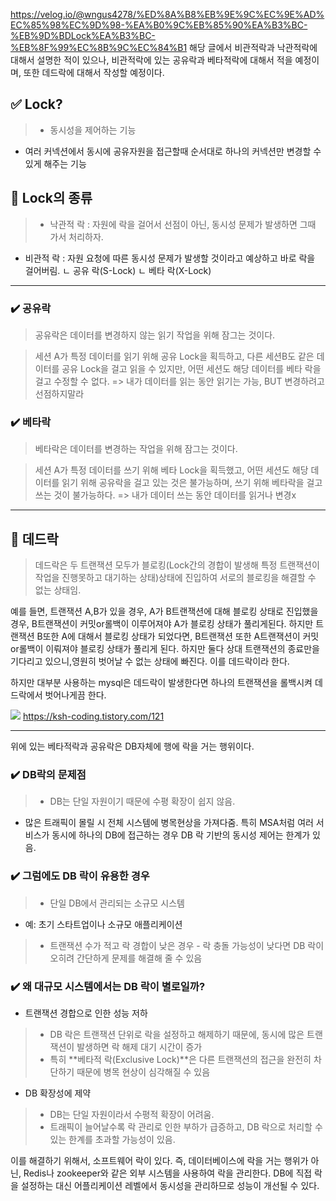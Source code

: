 
https://velog.io/@wngus4278/%ED%8A%B8%EB%9E%9C%EC%9E%AD%EC%85%98%EC%9D%98-%EA%B0%9C%EB%85%90%EA%B3%BC-%EB%9D%BDLock%EA%B3%BC-%EB%8F%99%EC%8B%9C%EC%84%B1
해당 글에서 비관적락과 낙관적락에 대해서 설명한 적이 있으나, 비관적락에 있는 공유락과 베타적락에 대해서 적을 예정이며, 또한 데드락에 대해서 작성할 예정이다.

## ✅ Lock?
> - 동시성을 제어하는 기능
- 여러 커넥션에서 동시에 공유자원을 접근할때 순서대로 하나의 커넥션만 변경할 수 있게 해주는 기능

## 📌 Lock의 종류
> - 낙관적 락 : 자원에 락을 걸어서 선점이 아닌, 동시성 문제가 발생하면 그때 가서 처리하자.
- 비관적 락 : 자원 요청에 따른 동시성 문제가 발생할 것이라고 예상하고 바로 락을 걸어버림.
  ㄴ 공유 락(S-Lock)
  ㄴ 베타 락(X-Lock)

---

### ✔️ 공유락

> 공유락은 데이터를 변경하지 않는 읽기 작업을 위해 잠그는 것이다.

>세션 A가 특정 데이터를 읽기 위해 공유 Lock을 획득하고, 다른 세션B도 같은 데이터를 공유 Lock을 걸고 읽을 수 있지만, 어떤 세션도 해당 데이터를 베타 락을 걸고 수정할 수 없다.
=> 내가 데이터를 읽는 동안 읽기는 가능, BUT 변경하려고 선점하지말라

### ✔️ 베타락

> 베타락은 데이터를 변경하는 작업을 위해 잠그는 것이다.

> 세션 A가 특정 데이터를 쓰기 위해 베타 Lock을 획득했고, 어떤 세션도 해당 데이터를 읽기 위해 공유락을 걸고 있는 것은 불가능하며, 쓰기 위해 베타락을 걸고 쓰는 것이 불가능하다.
=> 내가 데이터 쓰는 동안 데이터를 읽거나 변경x

---

## 📌 데드락

>데드락은 두 트랜잭션 모두가 블로킹(Lock간의 경합이 발생해 특정 트랜잭션이 작업을 진행못하고 대기하는 상태)상태에 진입하여 서로의 블로킹을 해결할 수 없는 상태임.

예를 들면, 트랜잭션 A,B가 있을 경우, A가 B트랜잭션에 대해 블로킹 상태로 진입했을 경우, B트랜잭션이 커밋or롤백이 이루어져야 A가 블로킹 상태가 풀리게된다.
하지만 트랜잭션 B또한 A에 대해서 블로킹 상태가 되었다면, B트랜잭션 또한 A트랜잭션이 커밋or롤백이 이뤄져야 블로킹 상태가 풀리게 된다. 하지만 둘다 상대 트랜잭션의 종료만을 기다리고 있으니,영원히 벗어날 수 없는 상태에 빠진다. 이를 데드락이라 한다.

하지만 대부분 사용하는 mysql은 데드락이 발생한다면 하나의 트랜잭션을 롤백시켜 데드락에서 벗어나게끔 한다.

![](https://velog.velcdn.com/images/wngus4278/post/ed65e868-9ffd-4b9f-becb-d2cdc9cd333e/image.png)
<https://ksh-coding.tistory.com/121>

---

위에 있는 베타적락과 공유락은 DB자체에 행에 락을 거는 행위이다.

### ✔️ DB락의 문제점
>- DB는 단일 자원이기 때문에 수평 확장이 쉽지 않음.
- 많은 트래픽이 몰릴 시 전체 시스템에 병목현상을 가져다줌. 특히 MSA처럼 여러 서비스가 동시에 하나의 DB에 접근하는 경우 DB 락 기반의 동시성 제어는 한계가 있음.

### ✔️ 그럼에도 DB 락이 유용한 경우

>- 단일 DB에서 관리되는 소규모 시스템
   - 예: 초기 스타트업이나 소규모 애플리케이션

> - 트랜잭션 수가 적고 락 경합이 낮은 경우
    - 락 충돌 가능성이 낮다면 DB 락이 오히려 간단하게 문제를 해결해 줄 수 있음

### ✔️ 왜 대규모 시스템에서는 DB 락이 별로일까?

-  트랜잭션 경합으로 인한 성능 저하
>- DB 락은 트랜잭션 단위로 락을 설정하고 해제하기 때문에, 동시에 많은 트랜잭션이 발생하면 락 해제 대기 시간이 증가
>- 특히 **베타적 락(Exclusive Lock)**은 다른 트랜잭션의 접근을 완전히 차단하기 때문에 병목 현상이 심각해질 수 있음
-  DB 확장성에 제약
> - DB는 단일 자원이라서 수평적 확장이 어려움.
>- 트래픽이 늘어날수록 락 관리로 인한 부하가 급증하고, DB 락으로 처리할 수 있는 한계를 초과할 가능성이 있음.

이를 해결하기 위해서, 소프트웨어 락이 있다. 즉, 데이터베이스에 락을 거는 행위가 아닌, Redis나 zookeeper와 같은 외부 시스템을 사용하여 락을 관리한다.
DB에 직접 락을 설정하는 대신 어플리케이션 레벨에서 동시성을 관리하므로 성능이 개선될 수 있다.